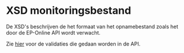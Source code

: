 # XSD monitoringsbestand

De XSD's beschrijven de het formaat van het opnamebestand zoals het door de EP-Online API wordt verwacht.

Zie [hier](https://gist.github.com/pvredeveld/481c86eed8e69f47df68efcd065c9165) voor de validaties die gedaan worden in de API.